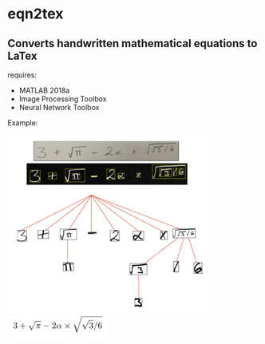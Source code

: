 # eqn2tex
## Converts handwritten mathematical equations to LaTex

requires:
- MATLAB 2018a
- Image Processing Toolbox
- Neural Network Toolbox


Example:


<img src="https://github.com/jean-lucas/eqn2tex/blob/master/readme_example/input.png" width="400px" />
<img src="https://github.com/jean-lucas/eqn2tex/blob/master/readme_example/output.png" width="200px" />

